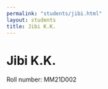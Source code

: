 ```yaml
---
permalink: "students/jibi.html"
layout: students
title: Jibi K.K.
---
```

# Jibi K.K.

Roll number: MM21D002

